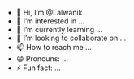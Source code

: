 - 👋 Hi, I’m @Lalwanik
- 👀 I’m interested in ...
- 🌱 I’m currently learning ...
- 💞️ I’m looking to collaborate on ...
- 📫 How to reach me ...
- 😄 Pronouns: ...
- ⚡ Fun fact: ...

<!---
Lalwanik/Lalwanik is a ✨ special ✨ repository because its `README.md` (this file) appears on your GitHub profile.
You can click the Preview link to take a look at your changes.
--->
